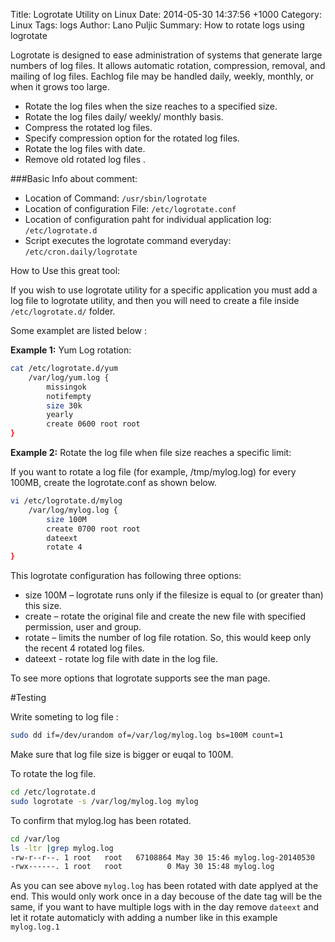 Title: Logrotate Utility on Linux
Date: 2014-05-30 14:37:56 +1000
Category: Linux
Tags: logs
Author: Lano Puljic
Summary: How to rotate logs using logrotate

Logrotate  is  designed to ease administration of systems that generate large numbers of log files.  It allows automatic rotation, compression, removal, and mailing of log files.   Eachlog file may be handled daily, weekly, monthly, or when it grows too large.


* Rotate the log files when the size reaches to a specified size.
* Rotate the log files daily/ weekly/ monthly basis.
* Compress the rotated log files.
* Specify compression option for the rotated log files.
* Rotate the log files with date.
* Remove old rotated log files .

###Basic Info about comment:

* Location of Command:  ```/usr/sbin/logrotate```
* Location of configuration File: ```/etc/logrotate.conf```
* Location of configuration paht for individual application log: ```/etc/logrotate.d```
* Script executes the logrotate command everyday: ```/etc/cron.daily/logrotate```

How to Use this great tool:

If you wish to use logrotate utility for a specific application you must add a log file to logrotate utility, and then you will need to
create a file inside ```/etc/logrotate.d/``` folder.

Some examplet are listed below :

**Example 1:** Yum Log rotation:

```bash
cat /etc/logrotate.d/yum
	/var/log/yum.log {
    	missingok
    	notifempty
    	size 30k
    	yearly
    	create 0600 root root
}
```

**Example 2:** Rotate the log file when file size reaches a specific limit:

If you want to rotate a log file (for example, /tmp/mylog.log) for every 100MB, create the logrotate.conf as shown below.

```bash
vi /etc/logrotate.d/mylog
	/var/log/mylog.log {
    	size 100M
    	create 0700 root root
    	dateext
    	rotate 4
}
```

This logrotate configuration has following three options:

* size 100M – logrotate runs only if the filesize is equal to (or greater than) this size.
* create – rotate the original file and create the new file with specified permission, user and group.
* rotate – limits the number of log file rotation. So, this would keep only the recent 4 rotated log files.
* dateext - rotate log file with date in the log file.

To see more options that logrotate supports see the man page.

#Testing 

Write someting to log file :

```bash
sudo dd if=/dev/urandom of=/var/log/mylog.log bs=100M count=1
```

Make sure that log file size is bigger or euqal to 100M.

To rotate the log file.
```bash
cd /etc/logrotate.d
sudo logrotate -s /var/log/mylog.log mylog
```

To confirm that mylog.log has been rotated.

```bash
cd /var/log
ls -ltr |grep mylog.log
-rw-r--r--. 1 root   root   67108864 May 30 15:46 mylog.log-20140530
-rwx------. 1 root   root          0 May 30 15:48 mylog.log
```

As you can see above ```mylog.log``` has been rotated with date applyed at the end.
This would only work once in a day becouse of the date tag will be the same, if you want to have multiple logs with in the day remove 
```dateext``` and let it rotate automaticly with adding a number like in this example ```mylog.log.1``` 

